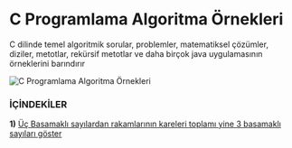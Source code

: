 # C Programlama Algoritma Örnekleri

C dilinde temel algoritmik sorular, problemler, matematiksel çözümler, diziler, metotlar, rekürsif metotlar ve daha birçok java uygulamasının örneklerini barındırır<br>

![C Programlama Algoritma Örnekleri](https://i.resimyukle.xyz/bHITH7.jpg)

### İÇİNDEKİLER

**1)** [Üç Basamaklı sayılardan rakamlarının kareleri toplamı yine 3 basamaklı sayıları göster](https://github.com/saricayemre/c_examples/blob/master/ucbasamaklisayilar.c) <br>
